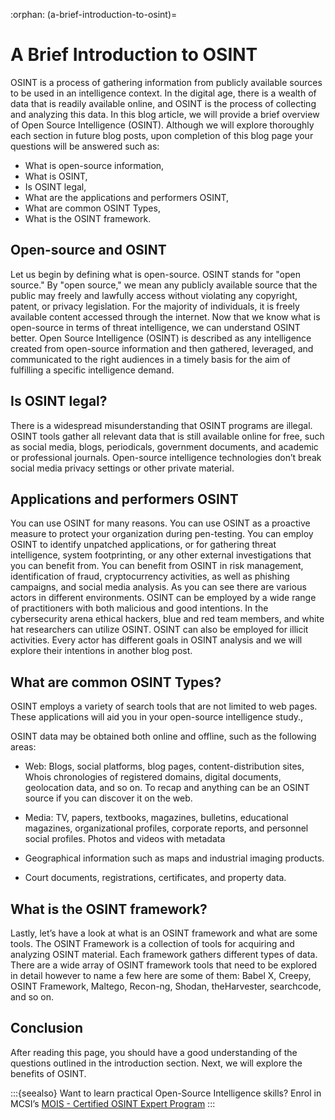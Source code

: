 :orphan:
(a-brief-introduction-to-osint)=
# A Brief Introduction to OSINT
 
OSINT is a process of gathering information from publicly available sources to be used in an intelligence context. In the digital age, there is a wealth of data that is readily available online, and OSINT is the process of collecting and analyzing this data. In this blog article, we will provide a brief overview of Open Source Intelligence (OSINT). Although we will explore thoroughly each section in future blog posts, upon completion of this blog page your questions will be answered such as:

- What is open-source information,
- What is OSINT,
- Is OSINT legal,
- What are the applications and performers OSINT,
- What are common OSINT Types,
- What is the OSINT framework.

## Open-source and OSINT

Let us begin by defining what is open-source. OSINT stands for "open source." By "open source," we mean any publicly available source that the public may freely and lawfully access without violating any copyright, patent, or privacy legislation. For the majority of individuals, it is freely available content accessed through the internet. Now that we know what is open-source in terms of threat intelligence, we can understand OSINT better. Open Source Intelligence (OSINT) is described as any intelligence created from open-source information and then gathered, leveraged, and communicated to the right audiences in a timely basis for the aim of fulfilling a specific intelligence demand.

## Is OSINT legal?

There is a widespread misunderstanding that OSINT programs are illegal. OSINT tools gather all relevant data that is still available online for free, such as social media, blogs, periodicals, government documents, and academic or professional journals. Open-source intelligence technologies don’t break social media privacy settings or other private material.

## Applications and performers OSINT

You can use OSINT for many reasons. You can use OSINT as a proactive measure to protect your organization during pen-testing. You can employ OSINT to identify unpatched applications, or for gathering threat intelligence, system footprinting, or any other external investigations that you can benefit from. You can benefit from OSINT in risk management, identification of fraud, cryptocurrency activities, as well as phishing campaigns, and social media analysis. As you can see there are various actors in different environments. OSINT can be employed by a wide range of practitioners with both malicious and good intentions. In the cybersecurity arena ethical hackers, blue and red team members, and white hat researchers can utilize OSINT. OSINT can also be employed for illicit activities. Every actor has different goals in OSINT analysis and we will explore their intentions in another blog post.

## What are common OSINT Types?

OSINT employs a variety of search tools that are not limited to web pages. These applications will aid you in your open-source intelligence study.,

OSINT data may be obtained both online and offline, such as the following areas:

- Web: Blogs, social platforms, blog pages, content-distribution sites, Whois chronologies of registered domains, digital documents, geolocation data, and so on. To recap and anything can be an OSINT source if you can discover it on the web.

- Media: TV, papers, textbooks, magazines, bulletins, educational magazines, organizational profiles, corporate reports, and personnel social profiles.
  Photos and videos with metadata
- Geographical information such as maps and industrial imaging products.
- Court documents, registrations, certificates, and property data.

## What is the OSINT framework?

Lastly, let’s have a look at what is an OSINT framework and what are some tools. The OSINT Framework is a collection of tools for acquiring and analyzing OSINT material. Each framework gathers different types of data. There are a wide array of OSINT framework tools that need to be explored in detail however to name a few here are some of them: Babel X, Creepy, OSINT Framework, Maltego, Recon-ng, Shodan, theHarvester, searchcode, and so on.

## Conclusion

After reading this page, you should have a good understanding of the questions outlined in the introduction section. Next, we will explore the benefits of OSINT.

:::{seealso}
Want to learn practical Open-Source Intelligence skills? Enrol in MCSI’s [MOIS - Certified OSINT Expert Program](https://www.mosse-institute.com/certifications/mois-certified-osint-expert.html)
:::